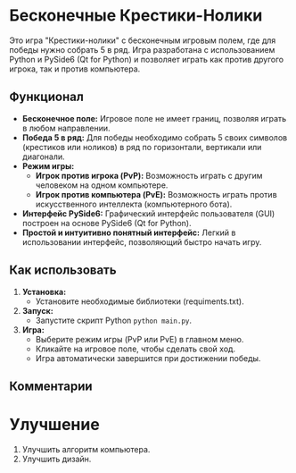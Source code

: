 # Бесконечные Крестики-Нолики

Это игра "Крестики-нолики" с бесконечным игровым полем, где для победы нужно собрать 5 в ряд. Игра разработана с использованием Python и PySide6 (Qt for Python) и позволяет играть как против другого игрока, так и против компьютера.

## Функционал

*   **Бесконечное поле:** Игровое поле не имеет границ, позволяя играть в любом направлении.
*   **Победа 5 в ряд:** Для победы необходимо собрать 5 своих символов (крестиков или ноликов) в ряд по горизонтали, вертикали или диагонали.
*   **Режим игры:**
    *   **Игрок против игрока (PvP):** Возможность играть с другим человеком на одном компьютере.
    *   **Игрок против компьютера (PvE):** Возможность играть против искусственного интеллекта (компьютерного бота).
*   **Интерфейс PySide6:** Графический интерфейс пользователя (GUI) построен на основе PySide6 (Qt for Python).
*   **Простой и интуитивно понятный интерфейс:** Легкий в использовании интерфейс, позволяющий быстро начать игру.

## Как использовать

1.  **Установка:**
    *   Установите необходимые библиотеки (requiments.txt).
2.  **Запуск:**
    *   Запустите скрипт Python `python main.py`.
3.  **Игра:**
    *   Выберите режим игры (PvP или PvE) в главном меню.
    *   Кликайте на игровое поле, чтобы сделать свой ход.
    *   Игра автоматически завершится при достижении победы.
  
## Комментарии
# Улучшение
1. Улучшить алгоритм компьютера.
2. Улучшить дизайн.
